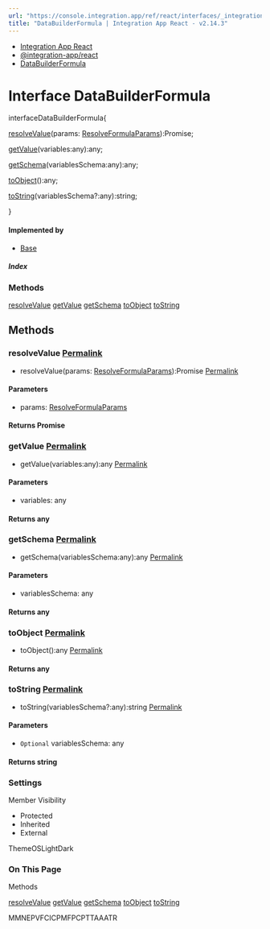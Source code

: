 ```yaml
---
url: "https://console.integration.app/ref/react/interfaces/_integration-app_react.DataBuilderFormula.html"
title: "DataBuilderFormula | Integration App React - v2.14.3"
---
```


- [Integration App React](https://console.integration.app/ref/react/index.html)
- [@integration-app/react](https://console.integration.app/ref/react/modules/_integration-app_react.html)
- [DataBuilderFormula](https://console.integration.app/ref/react/interfaces/_integration-app_react.DataBuilderFormula.html)

# Interface DataBuilderFormula

interfaceDataBuilderFormula{

[resolveValue](https://console.integration.app/ref/react/interfaces/_integration-app_react.DataBuilderFormula.html#resolvevalue-1)(params: [ResolveFormulaParams](https://console.integration.app/ref/react/interfaces/_integration-app_react.ResolveFormulaParams.html)):Promise<unknown>;

[getValue](https://console.integration.app/ref/react/interfaces/_integration-app_react.DataBuilderFormula.html#getvalue-1)(variables:any):any;

[getSchema](https://console.integration.app/ref/react/interfaces/_integration-app_react.DataBuilderFormula.html#getschema-1)(variablesSchema:any):any;

[toObject](https://console.integration.app/ref/react/interfaces/_integration-app_react.DataBuilderFormula.html#toobject-1)():any;

[toString](https://console.integration.app/ref/react/interfaces/_integration-app_react.DataBuilderFormula.html#tostring-1)(variablesSchema?:any):string;

}

#### Implemented by

- [Base](https://console.integration.app/ref/react/classes/Formula.Base.html)

##### Index

### Methods

[resolveValue](https://console.integration.app/ref/react/interfaces/_integration-app_react.DataBuilderFormula.html#resolvevalue) [getValue](https://console.integration.app/ref/react/interfaces/_integration-app_react.DataBuilderFormula.html#getvalue) [getSchema](https://console.integration.app/ref/react/interfaces/_integration-app_react.DataBuilderFormula.html#getschema) [toObject](https://console.integration.app/ref/react/interfaces/_integration-app_react.DataBuilderFormula.html#toobject) [toString](https://console.integration.app/ref/react/interfaces/_integration-app_react.DataBuilderFormula.html#tostring)

## Methods

### resolveValue [Permalink](https://console.integration.app/ref/react/interfaces/_integration-app_react.DataBuilderFormula.html\#resolvevalue)

- resolveValue(params: [ResolveFormulaParams](https://console.integration.app/ref/react/interfaces/_integration-app_react.ResolveFormulaParams.html)):Promise<unknown> [Permalink](https://console.integration.app/ref/react/interfaces/_integration-app_react.DataBuilderFormula.html#resolvevalue-1)





#### Parameters



- params: [ResolveFormulaParams](https://console.integration.app/ref/react/interfaces/_integration-app_react.ResolveFormulaParams.html)

#### Returns Promise<unknown>

### getValue [Permalink](https://console.integration.app/ref/react/interfaces/_integration-app_react.DataBuilderFormula.html\#getvalue)

- getValue(variables:any):any [Permalink](https://console.integration.app/ref/react/interfaces/_integration-app_react.DataBuilderFormula.html#getvalue-1)





#### Parameters



- variables: any

#### Returns any

### getSchema [Permalink](https://console.integration.app/ref/react/interfaces/_integration-app_react.DataBuilderFormula.html\#getschema)

- getSchema(variablesSchema:any):any [Permalink](https://console.integration.app/ref/react/interfaces/_integration-app_react.DataBuilderFormula.html#getschema-1)





#### Parameters



- variablesSchema: any

#### Returns any

### toObject [Permalink](https://console.integration.app/ref/react/interfaces/_integration-app_react.DataBuilderFormula.html\#toobject)

- toObject():any [Permalink](https://console.integration.app/ref/react/interfaces/_integration-app_react.DataBuilderFormula.html#toobject-1)



#### Returns any


### toString [Permalink](https://console.integration.app/ref/react/interfaces/_integration-app_react.DataBuilderFormula.html\#tostring)

- toString(variablesSchema?:any):string [Permalink](https://console.integration.app/ref/react/interfaces/_integration-app_react.DataBuilderFormula.html#tostring-1)





#### Parameters



- `Optional` variablesSchema: any

#### Returns string

### Settings

Member Visibility

- Protected
- Inherited
- External

ThemeOSLightDark

### On This Page

Methods

[resolveValue](https://console.integration.app/ref/react/interfaces/_integration-app_react.DataBuilderFormula.html#resolvevalue) [getValue](https://console.integration.app/ref/react/interfaces/_integration-app_react.DataBuilderFormula.html#getvalue) [getSchema](https://console.integration.app/ref/react/interfaces/_integration-app_react.DataBuilderFormula.html#getschema) [toObject](https://console.integration.app/ref/react/interfaces/_integration-app_react.DataBuilderFormula.html#toobject) [toString](https://console.integration.app/ref/react/interfaces/_integration-app_react.DataBuilderFormula.html#tostring)

MMNEPVFCICPMFPCPTTAAATR